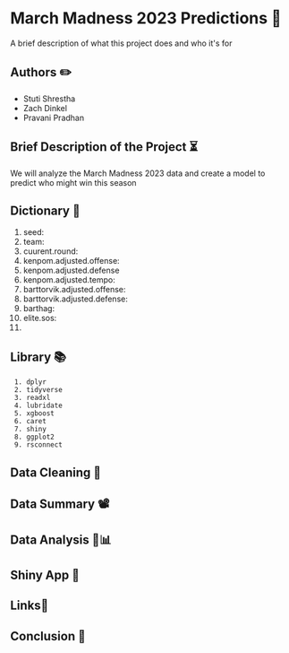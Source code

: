 # March Madness 2023 Predictions 🏀 

A brief description of what this project does and who it's for


## Authors ✏️

- Stuti Shrestha
- Zach Dinkel 
- Pravani Pradhan


## Brief Description of the Project ⏳
We will analyze the March Madness 2023 data and create a model to predict who might win this season 
## Dictionary 📖
1. seed: 
2. team: 
3. cuurent.round:
4. kenpom.adjusted.offense:
5. kenpom.adjusted.defense 
6. kenpom.adjusted.tempo: 
7. barttorvik.adjusted.offense:
8. barttorvik.adjusted.defense:
9. barthag: 
10. elite.sos:
11. 
## Library 📚
     1. dplyr
     2. tidyverse 
     3. readxl
     4. lubridate
     5. xgboost
     6. caret
     7. shiny
     8. ggplot2
     9. rsconnect 

## Data Cleaning 🧼 
## Data Summary 📽️
## Data Analysis 🧐📊
## Shiny App 💎
## Links🔗
## Conclusion 🎀

